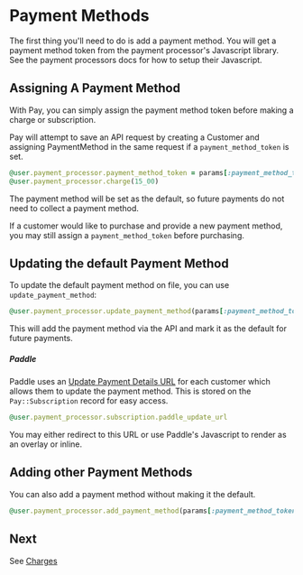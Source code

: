 # Payment Methods

The first thing you'll need to do is add a payment method. You will get a payment method token from the payment processor's Javascript library. See the payment processors docs for how to setup their Javascript.

## Assigning A Payment Method

With Pay, you can simply assign the payment method token before making a charge or subscription.

Pay will attempt to save an API request by creating a Customer and assigning PaymentMethod in the same request if a `payment_method_token` is set.

```ruby
@user.payment_processor.payment_method_token = params[:payment_method_token]
@user.payment_processor.charge(15_00)
```

The payment method will be set as the default, so future payments do not need to collect a payment method.

If a customer would like to purchase and provide a new payment method, you may still assign a `payment_method_token` before purchasing.

## Updating the default Payment Method

To update the default payment method on file, you can use  `update_payment_method`:

```ruby
@user.payment_processor.update_payment_method(params[:payment_method_token])
```

This will add the payment method via the API and mark it as the default for future payments.

##### Paddle

Paddle uses an [Update Payment Details URL](https://developer.paddle.com/guides/how-tos/subscriptions/update-payment-details) for each customer which allows them to update the payment method. This is stored on the `Pay::Subscription` record for easy access.

```ruby
@user.payment_processor.subscription.paddle_update_url
```

You may either redirect to this URL or use Paddle's Javascript to render as an overlay or inline.

## Adding other Payment Methods

You can also add a payment method without making it the default.

```ruby
@user.payment_processor.add_payment_method(params[:payment_method_token], default: false)
```

## Next

See [Charges](5_charges.md)

